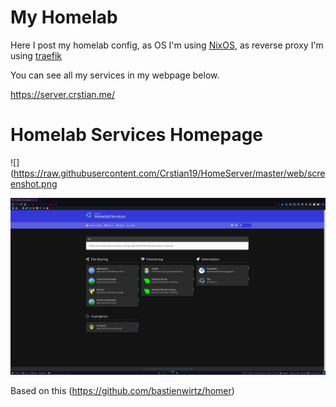 # My Homelab

Here I post my homelab config, as OS I'm using [NixOS](https://nixos.org/), as reverse proxy I'm using [traefik](https://github.com/containous/traefik/)

You can see all my services in my webpage below.

https://server.crstian.me/

# Homelab Services Homepage


![](https://raw.githubusercontent.com/Crstian19/HomeServer/master/web/screenshot.png

![](https://raw.githubusercontent.com/Crstian19/HomeServer/master/web/screenshot_2.png)

Based on this (https://github.com/bastienwirtz/homer)
